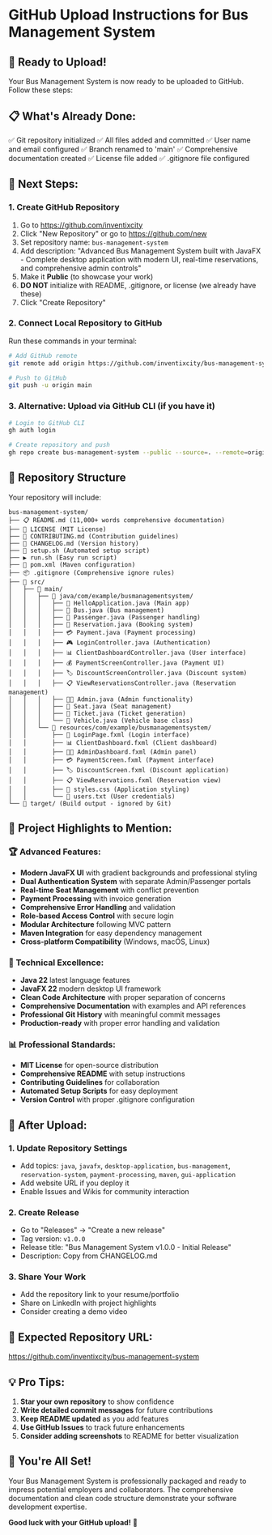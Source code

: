 # GitHub Upload Instructions for Bus Management System

## 🚀 Ready to Upload! 

Your Bus Management System is now ready to be uploaded to GitHub. Follow these steps:

## 📋 What's Already Done:
✅ Git repository initialized
✅ All files added and committed
✅ User name and email configured
✅ Branch renamed to 'main'
✅ Comprehensive documentation created
✅ License file added
✅ .gitignore file configured

## 🔧 Next Steps:

### 1. Create GitHub Repository
1. Go to https://github.com/inventixcity
2. Click "New Repository" or go to https://github.com/new
3. Set repository name: `bus-management-system`
4. Add description: "Advanced Bus Management System built with JavaFX - Complete desktop application with modern UI, real-time reservations, and comprehensive admin controls"
5. Make it **Public** (to showcase your work)
6. **DO NOT** initialize with README, .gitignore, or license (we already have these)
7. Click "Create Repository"

### 2. Connect Local Repository to GitHub
Run these commands in your terminal:

```bash
# Add GitHub remote
git remote add origin https://github.com/inventixcity/bus-management-system.git

# Push to GitHub
git push -u origin main
```

### 3. Alternative: Upload via GitHub CLI (if you have it)
```bash
# Login to GitHub CLI
gh auth login

# Create repository and push
gh repo create bus-management-system --public --source=. --remote=origin --push
```

## 📁 Repository Structure
Your repository will include:
```
bus-management-system/
├── 📋 README.md (11,000+ words comprehensive documentation)
├── 📄 LICENSE (MIT License)
├── 🤝 CONTRIBUTING.md (Contribution guidelines)
├── 📝 CHANGELOG.md (Version history)
├── 🚀 setup.sh (Automated setup script)
├── ▶️ run.sh (Easy run script)
├── 🔧 pom.xml (Maven configuration)
├── 📦 .gitignore (Comprehensive ignore rules)
├── 📁 src/
│   ├── 📁 main/
│   │   ├── 📁 java/com/example/busmanagementsystem/
│   │   │   ├── 🎯 HelloApplication.java (Main app)
│   │   │   ├── 🚌 Bus.java (Bus management)
│   │   │   ├── 👤 Passenger.java (Passenger handling)
│   │   │   ├── 🎫 Reservation.java (Booking system)
│   │   │   ├── 💳 Payment.java (Payment processing)
│   │   │   ├── 🎮 LoginController.java (Authentication)
│   │   │   ├── 📊 ClientDashboardController.java (User interface)
│   │   │   ├── 💰 PaymentScreenController.java (Payment UI)
│   │   │   ├── 🏷️ DiscountScreenController.java (Discount system)
│   │   │   ├── 📋 ViewReservationsController.java (Reservation management)
│   │   │   ├── 👨‍💼 Admin.java (Admin functionality)
│   │   │   ├── 💺 Seat.java (Seat management)
│   │   │   ├── 🎫 Ticket.java (Ticket generation)
│   │   │   └── 🚗 Vehicle.java (Vehicle base class)
│   │   └── 📁 resources/com/example/busmanagementsystem/
│   │       ├── 🎨 LoginPage.fxml (Login interface)
│   │       ├── 📊 ClientDashboard.fxml (Client dashboard)
│   │       ├── 👨‍💼 AdminDashboard.fxml (Admin panel)
│   │       ├── 💳 PaymentScreen.fxml (Payment interface)
│   │       ├── 🏷️ DiscountScreen.fxml (Discount application)
│   │       ├── 📋 ViewReservations.fxml (Reservation view)
│   │       ├── 🎨 styles.css (Application styling)
│   │       └── 👥 users.txt (User credentials)
└── 📁 target/ (Build output - ignored by Git)
```

## 🌟 Project Highlights to Mention:

### 🏆 Advanced Features:
- **Modern JavaFX UI** with gradient backgrounds and professional styling
- **Dual Authentication System** with separate Admin/Passenger portals
- **Real-time Seat Management** with conflict prevention
- **Payment Processing** with invoice generation
- **Comprehensive Error Handling** and validation
- **Role-based Access Control** with secure login
- **Modular Architecture** following MVC pattern
- **Maven Integration** for easy dependency management
- **Cross-platform Compatibility** (Windows, macOS, Linux)

### 🚀 Technical Excellence:
- **Java 22** latest language features
- **JavaFX 22** modern desktop UI framework
- **Clean Code Architecture** with proper separation of concerns
- **Comprehensive Documentation** with examples and API references
- **Professional Git History** with meaningful commit messages
- **Production-ready** with proper error handling and validation

### 📊 Professional Standards:
- **MIT License** for open-source distribution
- **Comprehensive README** with setup instructions
- **Contributing Guidelines** for collaboration
- **Automated Setup Scripts** for easy deployment
- **Version Control** with proper .gitignore configuration

## 🎯 After Upload:

### 1. Update Repository Settings
- Add topics: `java`, `javafx`, `desktop-application`, `bus-management`, `reservation-system`, `payment-processing`, `maven`, `gui-application`
- Add website URL if you deploy it
- Enable Issues and Wikis for community interaction

### 2. Create Release
- Go to "Releases" → "Create a new release"
- Tag version: `v1.0.0`
- Release title: "Bus Management System v1.0.0 - Initial Release"
- Description: Copy from CHANGELOG.md

### 3. Share Your Work
- Add the repository link to your resume/portfolio
- Share on LinkedIn with project highlights
- Consider creating a demo video

## 🔗 Expected Repository URL:
https://github.com/inventixcity/bus-management-system

## 💡 Pro Tips:
1. **Star your own repository** to show confidence
2. **Write detailed commit messages** for future contributions
3. **Keep README updated** as you add features
4. **Use GitHub Issues** to track future enhancements
5. **Consider adding screenshots** to README for better visualization

## 🚀 You're All Set!
Your Bus Management System is professionally packaged and ready to impress potential employers and collaborators. The comprehensive documentation and clean code structure demonstrate your software development expertise.

**Good luck with your GitHub upload!** 🌟
